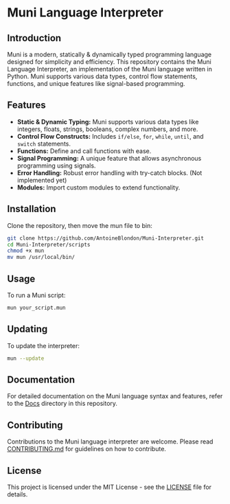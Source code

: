 # Muni Language Interpreter

## Introduction

Muni is a modern, statically & dynamically typed programming language designed for simplicity and efficiency. This repository contains the Muni Language Interpreter, an implementation of the Muni language written in Python. Muni supports various data types, control flow statements, functions, and unique features like signal-based programming.

## Features

- **Static & Dynamic Typing:** Muni supports various data types like integers, floats, strings, booleans, complex numbers, and more.
- **Control Flow Constructs:** Includes `if/else`, `for`, `while`, `until`, and `switch` statements.
- **Functions:** Define and call functions with ease.
- **Signal Programming:** A unique feature that allows asynchronous programming using signals.
- **Error Handling:** Robust error handling with try-catch blocks. (Not implemented yet)
- **Modules:** Import custom modules to extend functionality.

## Installation

Clone the repository, then move the mun file to bin:

```bash
git clone https://github.com/AntoineBlondon/Muni-Interpreter.git
cd Muni-Interpreter/scripts
chmod +x mun
mv mun /usr/local/bin/
```

## Usage

To run a Muni script:

```bash
mun your_script.mun
```

## Updating

To update the interpreter:

```bash
mun --update
```

## Documentation

For detailed documentation on the Muni language syntax and features, refer to the [Docs](docs/) directory in this repository.

## Contributing

Contributions to the Muni language interpreter are welcome. Please read [CONTRIBUTING.md](docs/CONTRIBUTING.md) for guidelines on how to contribute.

## License

This project is licensed under the MIT License - see the [LICENSE](docs/LICENSE) file for details.
